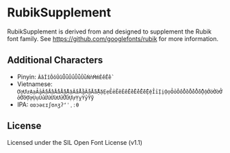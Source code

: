 # RubikSupplement

RubikSupplement is derived from and designed to supplement the Rubik font family. See <https://github.com/googlefonts/rubik> for more information.

## Additional Characters

- Pinyin: `ǍǎǏǐǑǒǓǔǕǖǗǘǙǚǛǜǸǹḾḿẾếỀề`
- Vietnamese: `ƠơƯưẠạẢảẤấẦầẨẩẪẫẬậẮắẰằẲẳẴẵẶặẸẹẺẻẼẽẾếỀềỂểỄễỆệỈỉỊịỌọỎỏỐốỒồỔổỖỗỘộỚớỜờỞởỠỡỢợỤụỦủỨứỪừỬửỮữỰựỴỵỶỷỸỹ`
- IPA: `ɑɒɔəɛɪʃʊʌʒʔʻˈˌːθ`

## License

Licensed under the SIL Open Font License (v1.1)
